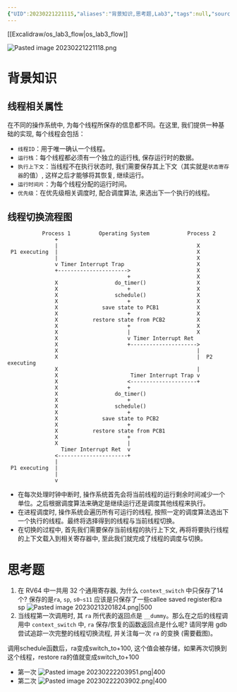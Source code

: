 ```yaml
---
{"UID":20230221221115,"aliases":"背景知识,思考题,Lab3","tags":null,"source":null,"cssclass":null,"created":"2023-02-21 22:11","updated":"2023-02-23 20:14","dg-publish":true,"permalink":"/os/lab3/","dgPassFrontmatter":true,"noteIcon":""}
---
```



[[Excalidraw/os_lab3_flow\|os_lab3_flow]]

![Pasted image 20230221221118.png](/img/user/OS/attachments/Pasted%20image%2020230221221118.png)

# 背景知识
## 线程相关属性
在不同的操作系统中, 为每个线程所保存的信息都不同。在这里, 我们提供一种基础的实现, 每个线程会包括：

- `线程ID`：用于唯一确认一个线程。
- `运行栈`：每个线程都必须有一个独立的运行栈, 保存运行时的数据。
- `执行上下文`：当线程不在执行状态时, 我们需要保存其上下文（其实就是`状态寄存器`的值）, 这样之后才能够将其恢复, 继续运行。
- `运行时间片`：为每个线程分配的运行时间。
- `优先级`：在优先级相关调度时, 配合调度算法, 来选出下一个执行的线程。
## 线程切换流程图

```
           Process 1         Operating System            Process 2
               +
               |                                            X
 P1 executing  |                                            X
               |                                            X
               v Timer Interrupt Trap                       X
               +---------------------->                     X
                                      +                     X
               X                  do_timer()                X
               X                      +                     X
               X                  schedule()                X
               X                      +                     X
               X              save state to PCB1            X
               X                      +                     X
               X           restore state from PCB2          X
               X                      +                     X
               X                      |                     X
               X                      v Timer Interrupt Ret
               X                      +--------------------->
               X                                            |
               X                                            |  P2 executing
               X                                            |
               X                       Timer Interrupt Trap v
               X                      <---------------------+
               X                      +
               X                  do_timer()
               X                      +
               X                  schedule()
               X                      +
               X              save state to PCB2
               X                      +
               X           restore state from PCB1
               X                      +
               X                      |
                 Timer Interrupt Ret  v
               <----------------------+
               |
 P1 executing  |
               |
               v
```

- 在每次处理时钟中断时, 操作系统首先会将当前线程的运行剩余时间减少一个单位。之后根据调度算法来确定是继续运行还是调度其他线程来执行。
- 在进程调度时, 操作系统会遍历所有可运行的线程, 按照一定的调度算法选出下一个执行的线程。最终将选择得到的线程与当前线程切换。
- 在切换的过程中, 首先我们需要保存当前线程的执行上下文, 再将将要执行线程的上下文载入到相关寄存器中, 至此我们就完成了线程的调度与切换。

# 思考题
1. 在 RV64 中一共用 32 个通用寄存器, 为什么 `context_switch` 中只保存了14个?
    保存的是`ra`, `sp`, `s0~s11`
应该是只保存了一些callee saved register和ra sp
![Pasted image 20230213201824.png|500](/img/user/OS/attachments/Pasted%20image%2020230213201824.png)
2. 当线程第一次调用时, 其 `ra` 所代表的返回点是 `__dummy`。那么在之后的线程调用中 `context_switch` 中, `ra` 保存/恢复的函数返回点是什么呢? 请同学用 gdb 尝试追踪一次完整的线程切换流程, 并关注每一次 `ra` 的变换 (需要截图)。

调用schedule函数后，ra变成switch_to+100, 这个值会被存储，如果再次切换到这个线程，restore ra的值就变成switch_to+100
* 第一次
![Pasted image 20230222203951.png|400](/img/user/OS/attachments/Pasted%20image%2020230222203951.png)
* 第二次
![Pasted image 20230222203902.png|400](/img/user/OS/attachments/Pasted%20image%2020230222203902.png)